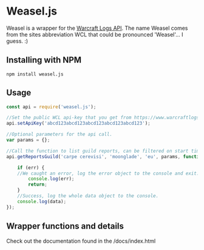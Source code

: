 Weasel.js
=========
Weasel is a wrapper for the [Warcraft Logs API](https://www.warcraftlogs.com/v1/docs). The name Weasel comes from the sites abbreviation WCL that could be pronounced 'Weasel'... I guess. :)

## Installing with NPM
```
npm install weasel.js
```

## Usage

```javascript
const api = require('weasel.js');

//Set the public WCL api-key that you get from https://www.warcraftlogs.com/accounts/changeuser
api.setApiKey('abcd123abcd123abcd123abcd123abcd123');

//Optional parameters for the api call.
var params = {};

//Call the function to list guild reports, can be filtered on start time and end time as a UNIX timestamp with the optional parameters @params.
api.getReportsGuild('carpe cerevisi', 'moonglade', 'eu', params, function(err, data) {

    if (err) {
    //We caught an error, log the error object to the console and exit.
        console.log(err);
        return;
    }
    //Success, log the whole data object to the console.
    console.log(data);
});

```

## Wrapper functions and details
Check out the documentation found in the /docs/index.html